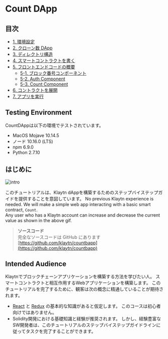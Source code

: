 # Count DApp

## 目次 <a href="#table-of-contents" id="table-of-contents"></a>

* [1. 環境設定](1.-environment-setup.md)
* [2. クローン数 DApp](2.-clone-count-dapp.md)
* [3. ディレクトリ構造](3.-directory-structure.md)
* [4. スマートコントラクトを書く](4.-write-smart-contract.md)
* [5. フロントエンドコードの概要](5.-frontend-code-overview/)
  * [5-1. ブロック番号コンポーネント](5.-frontend-code-overview/5-1.-blocknumber-component.md)
  * [5-2. Auth Component](5.-frontend-code-overview/5-2.-auth-component.md)
  * [5-3. Count Component](5.-frontend-code-overview/5-3.-count-component.md)
* [6. コントラクトを展開](6.-deploy-contract.md)
* [7. アプリを実行](7.-run-app.md)

## Testing Environment <a href="#testing-environment" id="testing-environment"></a>

CountDAppは以下の環境でテストされています。

* MacOS Mojave 10.14.5
* ノード 10.16.0 (LTS)
* npm 6.9.0
* Python 2.7.10

## はじめに <a href="#introduction" id="introduction"></a>

![intro](../../../bapp/tutorials/count-bapp/images/tutorial-1intro.gif)

このチュートリアルは、Klaytn dAppを構築するためのステップバイステップガイドを提供することを意図しています。 No previous Klaytn experience is needed. We will make a simple web app interacting with a basic smart contract, `Count`.\
Any user who has a Klaytn account can increase and decrease the current value as shown in the above gif.

> **ソースコード**\
  完全なソースコードは GitHub にあります [https://github.com/klaytn/countbapp](https://github.com/klaytn/countbapp)

## Intended Audience <a href="#intended-audience" id="intended-audience"></a>

Klaytnでブロックチェーンアプリケーションを構築する方法を学びたい人。 スマートコントラクトと相互作用するWebアプリケーションを構築します。 このチュートリアルを完了するために、観客は次の概念に精通していることが期待されます。

* [React](https://reactjs.org/) と [Redux](https://redux.js.org/) の基本的な知識があると仮定します。 このコースは初心者向けではありません。
* Solidity開発における基礎知識と経験が推奨されます。 しかし、経験豊富なSW開発者は、このチュートリアルのステップバイステップガイドラインに従ってタスクを完了することができます。
